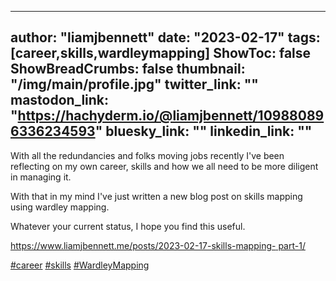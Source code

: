 
---
author: "liamjbennett"
date: "2023-02-17"
tags: [career,skills,wardleymapping]
ShowToc: false
ShowBreadCrumbs: false
thumbnail: "/img/main/profile.jpg"
twitter_link: ""
mastodon_link: "https://hachyderm.io/@liamjbennett/109880896336234593"
bluesky_link: ""
linkedin_link: ""
---

With all the redundancies and folks moving jobs recently I've been reflecting
on my own career, skills and how we all need to be more diligent in managing
it.

With that in my mind I've just written a new blog post on skills mapping using
wardley mapping.

Whatever your current status, I hope you find this useful.

[https://www.liamjbennett.me/posts/2023-02-17-skills-mapping-
part-1/](https://www.liamjbennett.me/posts/2023-02-17-skills-mapping-part-1/)

[#career](https://hachyderm.io/tags/career)
[#skills](https://hachyderm.io/tags/skills)
[#WardleyMapping](https://hachyderm.io/tags/WardleyMapping)


        